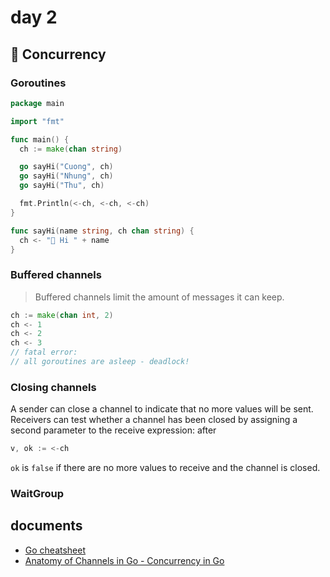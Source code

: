 # day 2

## 🍼 Concurrency

### Goroutines

```go
package main

import "fmt"

func main() {
  ch := make(chan string)

  go sayHi("Cuong", ch)
  go sayHi("Nhung", ch)
  go sayHi("Thu", ch)

  fmt.Println(<-ch, <-ch, <-ch)
}

func sayHi(name string, ch chan string) {
  ch <- "👋 Hi " + name
}
```

### Buffered channels

> Buffered channels limit the amount of messages it can keep.

```go
ch := make(chan int, 2)
ch <- 1
ch <- 2
ch <- 3
// fatal error:
// all goroutines are asleep - deadlock!
```

### Closing channels

A sender can close a channel to indicate that no more values will be sent. Receivers can test whether a channel has been closed by assigning a second parameter to the receive expression: after

```go
v, ok := <-ch
```

`ok` is `false` if there are no more values to receive and the channel is closed.

### WaitGroup

## documents

- [Go cheatsheet](https://devhints.io/go)
- [Anatomy of Channels in Go - Concurrency in Go](https://medium.com/rungo/anatomy-of-channels-in-go-concurrency-in-go-1ec336086adb)

